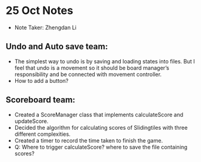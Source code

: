 # 25 Oct Notes
* Note Taker: Zhengdan Li

## Undo and Auto save team:
* The simplest way to undo is by saving and loading states into files. But I feel that undo is a movement so it should be board manager’s responsibility and be connected with movement controller.
* How to add a button?


## Scoreboard team:
* Created a ScoreManager class that implements calculateScore and updateScore.
* Decided the algorithm for calculating scores of Slidingtiles with three different complexities.
* Created a timer to record the time taken to finish the game.
* Q: Where to trigger calculateScore?
where to save the file containing scores?

